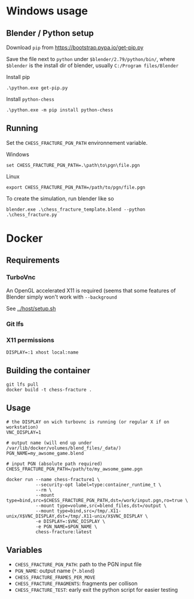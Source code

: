 # Windows usage
## Blender / Python setup
Download `pip` from https://bootstrap.pypa.io/get-pip.py

Save the file next to `python` under `$blender/2.79/python/bin/`, where `$blender` is the install dir of blender, usually `C:/Program files/Blender`

Install pip
```
.\python.exe get-pip.py
```

Install `python-chess`
```
.\python.exe -m pip install python-chess
```

## Running
Set the `CHESS_FRACTURE_PGN_PATH` environnement variable.

Windows
```
set CHESS_FRACTURE_PGN_PATH=.\path\to\pgn\file.pgn
```

Linux
```
export CHESS_FRACTURE_PGN_PATH=/path/to/pgn/file.pgn
```

To create the simulation, run blender like so
```
blender.exe .\chess_fracture_template.blend --python .\chess_fracture.py
```


# Docker
## Requirements
### TurboVnc
An OpenGL accelerated X11 is required (seems that some features of Blender simply won't work with `--background`

See [../host/setup.sh](../host/setup.sh)

### Git lfs

### X11 permissions
```
DISPLAY=:1 xhost local:name
```

## Building the container
```
git lfs pull
docker build -t chess-fracture .
```

## Usage
```
# the DISPLAY on wich turbovnc is running (or regular X if on workstation)
VNC_DISPLAY=1

# output name (will end up under /var/lib/docker/volumes/blend_files/_data/)
PGN_NAME=my_awsome_game.blend

# input PGN (absolute path required)
CHESS_FRACTURE_PGN_PATH=/path/to/my_awsome_game.pgn

docker run --name chess-fracture1 \
           --security-opt label=type:container_runtime_t \
           --rm \
           --mount type=bind,src=$CHESS_FRACTURE_PGN_PATH,dst=/work/input.pgn,ro=true \
           --mount type=volume,src=blend_files,dst=/output \
           --mount type=bind,src=/tmp/.X11-unix/X$VNC_DISPLAY,dst=/tmp/.X11-unix/X$VNC_DISPLAY \
           -e DISPLAY=:$VNC_DISPLAY \
           -e PGN_NAME=$PGN_NAME \
           chess-fracture:latest
```

## Variables
- `CHESS_FRACTURE_PGN_PATH`: path to the PGN input file
- `PGN_NAME`: output name (`*.blend`)
- `CHESS_FRACTURE_FRAMES_PER_MOVE`
- `CHESS_FRACTURE_FRAGMENTS`: fragments per collison
- `CHESS_FRACTURE_TEST`: early exit the python script for easier testing
